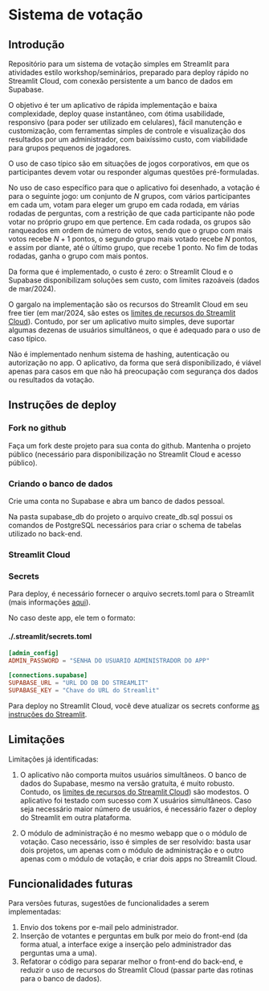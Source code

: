# Sistema de votação

## Introdução

Repositório para um sistema de votação simples em Streamlit para atividades estilo workshop/seminários, preparado para deploy rápido no Streamlit Cloud, com conexão persistente a um banco de dados em Supabase.

O objetivo é ter um aplicativo de rápida implementação e baixa complexidade, deploy quase instantâneo, com ótima usabilidade, responsivo (para poder ser utilizado em celulares), fácil manutenção e customização, com ferramentas simples de controle e visualização dos resultados por um administrador, com baixíssimo custo, com viabilidade para grupos pequenos de jogadores.

O uso de caso típico são em situações de jogos corporativos, em que os participantes devem votar ou responder algumas questões pré-formuladas.

No uso de caso específico para que o aplicativo foi desenhado, a votação é para o seguinte jogo: um conjunto de $N$ grupos, com vários participantes em cada um, votam para eleger um grupo em cada rodada, em várias rodadas de perguntas, com a restrição de que cada participante não pode votar no próprio grupo em que pertence. Em cada rodada, os grupos são ranqueados em ordem de número de votos, sendo que o grupo com mais votos recebe $N+1$ pontos, o segundo grupo mais votado recebe $N$ pontos, e assim por diante, até o último grupo, que recebe 1 ponto. No fim de todas rodadas, ganha o grupo com mais pontos.

Da forma que é implementado, o custo é zero: o Streamlit Cloud e o Supabase disponibilizam soluções sem custo, com limites razoáveis (dados de mar/2024).

O gargalo na implementação são os recursos do Streamlit Cloud em seu free tier (em mar/2024, são estes os [limites de recursos do Streamlit Cloud](https://docs.streamlit.io/streamlit-community-cloud/manage-your-app)). Contudo, por ser um aplicativo muito simples, deve suportar algumas dezenas de usuários simultâneos, o que é adequado para o uso de caso típico.

Não é implementado nenhum sistema de hashing, autenticação ou autorização no app. O aplicativo, da forma que será disponibilizado, é viável apenas para casos em que não há preocupação com segurança dos dados ou resultados da votação.

## Instruções de deploy

### Fork no github

Faça um fork deste projeto para sua conta do github. Mantenha o projeto público (necessário para disponibilização no Streamlit Cloud e acesso público).

### Criando o banco de dados

Crie uma conta no Supabase e abra um banco de dados pessoal.

Na pasta supabase_db do projeto o arquivo create_db.sql possui os comandos de PostgreSQL necessários para criar o schema de tabelas utilizado no back-end.

### Streamlit Cloud

### Secrets

Para deploy, é necessário fornecer o arquivo secrets.toml para o Streamlit (mais informações [aqui](https://docs.streamlit.io/library/advanced-features/secrets-management)).

No caso deste app, ele tem o formato:

#### ./.streamlit/secrets.toml
```TOML
[admin_config]
ADMIN_PASSWORD = "SENHA DO USUARIO ADMINISTRADOR DO APP"

[connections.supabase]
SUPABASE_URL = "URL DO DB DO STREAMLIT"
SUPABASE_KEY = "Chave do URL do Streamlit"
```

Para deploy no Streamlit Cloud, você deve atualizar os secrets conforme [as instruções do Streamlit](https://docs.streamlit.io/streamlit-community-cloud/deploy-your-app/secrets-management).

## Limitações

Limitações já identificadas:

1. O aplicativo não comporta muitos usuários simultâneos. O banco de dados do Supabase, mesmo na versão gratuíta, é muito robusto. Contudo, os [limites de recursos do Streamlit Cloud](https://docs.streamlit.io/streamlit-community-cloud/manage-your-app)) são modestos. O aplicativo foi testado com sucesso com X usuários simultâneos. Caso seja necessário maior número de usuários, é necessário fazer o deploy do Streamlit em outra plataforma.

2. O módulo de administração é no mesmo webapp que o o módulo de votação. Caso necessário, isso é simples de ser resolvido: basta usar dois projetos, um apenas com o módulo de administração e o outro apenas com o módulo de votação, e criar dois apps no Streamlit Cloud.
 
## Funcionalidades futuras

Para versões futuras, sugestões de funcionalidades a serem implementadas:

1. Envio dos tokens por e-mail pelo administrador.
2. Inserção de votantes e perguntas em bulk por meio do front-end (da forma atual, a interface exige a inserção pelo administrador das perguntas uma a uma).
3. Refatorar o código para separar melhor o front-end do back-end, e reduzir o uso de recursos do Streamlit Cloud (passar parte das rotinas para o banco de dados).
